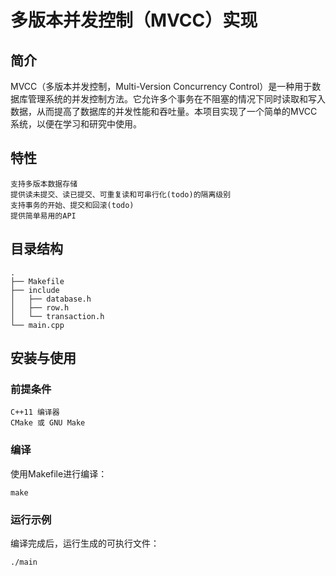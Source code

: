 # 多版本并发控制（MVCC）实现
## 简介

MVCC（多版本并发控制，Multi-Version Concurrency Control）是一种用于数据库管理系统的并发控制方法。它允许多个事务在不阻塞的情况下同时读取和写入数据，从而提高了数据库的并发性能和吞吐量。本项目实现了一个简单的MVCC系统，以便在学习和研究中使用。
## 特性

    支持多版本数据存储
    提供读未提交、读已提交、可重复读和可串行化(todo)的隔离级别
    支持事务的开始、提交和回滚(todo)
    提供简单易用的API

## 目录结构
```
.
├── Makefile
├── include
│   ├── database.h
│   ├── row.h
│   └── transaction.h
└── main.cpp
```
## 安装与使用
### 前提条件

    C++11 编译器
    CMake 或 GNU Make

### 编译

使用Makefile进行编译：

`make`

### 运行示例

编译完成后，运行生成的可执行文件：

`./main`
